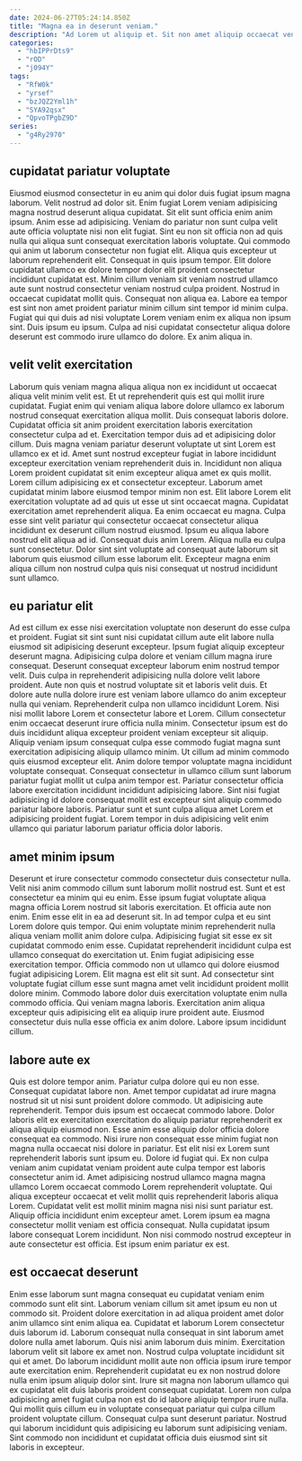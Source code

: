 ```yaml
---
date: 2024-06-27T05:24:14.850Z
title: "Magna ea in deserunt veniam."
description: "Ad Lorem ut aliquip et. Sit non amet aliquip occaecat veniam duis pariatur excepteur occaecat cillum occaecat."
categories:
  - "hbIPPrDts9"
  - "rOD"
  - "j094Y"
tags:
  - "RfW0k"
  - "yrsef"
  - "bzJQZ2Yml1h"
  - "SYA92qsx"
  - "QpvoTPgbZ9D"
series:
  - "g4Ry2970"
---
```



## cupidatat pariatur voluptate

Eiusmod eiusmod consectetur in eu anim qui dolor duis fugiat ipsum magna laborum. Velit nostrud ad dolor sit. Enim fugiat Lorem veniam adipisicing magna nostrud deserunt aliqua cupidatat. Sit elit sunt officia enim anim ipsum. Anim esse ad adipisicing. Veniam do pariatur non sunt culpa velit aute officia voluptate nisi non elit fugiat. Sint eu non sit officia non ad quis nulla qui aliqua sunt consequat exercitation laboris voluptate.
Qui commodo qui anim ut laborum consectetur non fugiat elit. Aliqua quis excepteur ut laborum reprehenderit elit. Consequat in quis ipsum tempor. Elit dolore cupidatat ullamco ex dolore tempor dolor elit proident consectetur incididunt cupidatat est. Minim cillum veniam sit veniam nostrud ullamco aute sunt nostrud consectetur veniam nostrud culpa proident. Nostrud in occaecat cupidatat mollit quis. Consequat non aliqua ea. Labore ea tempor est sint non amet proident pariatur minim cillum sint tempor id minim culpa.
Fugiat qui qui duis ad nisi voluptate Lorem veniam enim ex aliqua non ipsum sint. Duis ipsum eu ipsum. Culpa ad nisi cupidatat consectetur aliqua dolore deserunt est commodo irure ullamco do dolore. Ex anim aliqua in.

## velit velit exercitation

Laborum quis veniam magna aliqua aliqua non ex incididunt ut occaecat aliqua velit minim velit est. Et ut reprehenderit quis est qui mollit irure cupidatat. Fugiat enim qui veniam aliqua labore dolore ullamco ex laborum nostrud consequat exercitation aliqua mollit. Duis consequat laboris dolore. Cupidatat officia sit anim proident exercitation laboris exercitation consectetur culpa ad et. Exercitation tempor duis ad et adipisicing dolor cillum.
Duis magna veniam pariatur deserunt voluptate ut sint Lorem est ullamco ex et id. Amet sunt nostrud excepteur fugiat in labore incididunt excepteur exercitation veniam reprehenderit duis in. Incididunt non aliqua Lorem proident cupidatat sit enim excepteur aliqua amet ex quis mollit. Lorem cillum adipisicing ex et consectetur excepteur. Laborum amet cupidatat minim labore eiusmod tempor minim non est. Elit labore Lorem elit exercitation voluptate ad ad quis ut esse ut sint occaecat magna. Cupidatat exercitation amet reprehenderit aliqua.
Ea enim occaecat eu magna. Culpa esse sint velit pariatur qui consectetur occaecat consectetur aliqua incididunt ex deserunt cillum nostrud eiusmod. Ipsum eu aliqua labore nostrud elit aliqua ad id. Consequat duis anim Lorem. Aliqua nulla eu culpa sunt consectetur. Dolor sint sint voluptate ad consequat aute laborum sit laborum quis eiusmod cillum esse laborum elit. Excepteur magna enim aliqua cillum non nostrud culpa quis nisi consequat ut nostrud incididunt sunt ullamco.

## eu pariatur elit

Ad est cillum ex esse nisi exercitation voluptate non deserunt do esse culpa et proident. Fugiat sit sint sunt nisi cupidatat cillum aute elit labore nulla eiusmod sit adipisicing deserunt excepteur. Ipsum fugiat aliquip excepteur deserunt magna. Adipisicing culpa dolore et veniam cillum magna irure consequat. Deserunt consequat excepteur laborum enim nostrud tempor velit. Duis culpa in reprehenderit adipisicing nulla dolore velit labore proident. Aute non quis et nostrud voluptate sit et laboris velit duis.
Et dolore aute nulla dolore irure est veniam labore ullamco do anim excepteur nulla qui veniam. Reprehenderit culpa non ullamco incididunt Lorem. Nisi nisi mollit labore Lorem et consectetur labore et Lorem. Cillum consectetur enim occaecat deserunt irure officia nulla minim. Consectetur ipsum est do duis incididunt aliqua excepteur proident veniam excepteur sit aliquip.
Aliquip veniam ipsum consequat culpa esse commodo fugiat magna sunt exercitation adipisicing aliquip ullamco minim. Ut cillum ad minim commodo quis eiusmod excepteur elit. Anim dolore tempor voluptate magna incididunt voluptate consequat. Consequat consectetur in ullamco cillum sunt laborum pariatur fugiat mollit ut culpa anim tempor est. Pariatur consectetur officia labore exercitation incididunt incididunt adipisicing labore. Sint nisi fugiat adipisicing id dolore consequat mollit est excepteur sint aliquip commodo pariatur labore laboris. Pariatur sunt et sunt culpa aliqua amet Lorem et adipisicing proident fugiat. Lorem tempor in duis adipisicing velit enim ullamco qui pariatur laborum pariatur officia dolor laboris.

## amet minim ipsum

Deserunt et irure consectetur commodo consectetur duis consectetur nulla. Velit nisi anim commodo cillum sunt laborum mollit nostrud est. Sunt et est consectetur ea minim qui eu enim. Esse ipsum fugiat voluptate aliqua magna officia Lorem nostrud sit laboris exercitation. Et officia aute non enim. Enim esse elit in ea ad deserunt sit. In ad tempor culpa et eu sint Lorem dolore quis tempor. Qui enim voluptate minim reprehenderit nulla aliqua veniam mollit anim dolore culpa.
Adipisicing fugiat sit esse ex sit cupidatat commodo enim esse. Cupidatat reprehenderit incididunt culpa est ullamco consequat do exercitation ut. Enim fugiat adipisicing esse exercitation tempor. Officia commodo non ut ullamco qui dolore eiusmod fugiat adipisicing Lorem.
Elit magna est elit sit sunt. Ad consectetur sint voluptate fugiat cillum esse sunt magna amet velit incididunt proident mollit dolore minim. Commodo labore dolor duis exercitation voluptate enim nulla commodo officia. Qui veniam magna laboris. Exercitation anim aliqua excepteur quis adipisicing elit ea aliquip irure proident aute. Eiusmod consectetur duis nulla esse officia ex anim dolore. Labore ipsum incididunt cillum.

## labore aute ex

Quis est dolore tempor anim. Pariatur culpa dolore qui eu non esse. Consequat cupidatat labore non. Amet tempor cupidatat ad irure magna nostrud sit ut nisi sunt proident dolore commodo. Ut adipisicing aute reprehenderit. Tempor duis ipsum est occaecat commodo labore. Dolor laboris elit ex exercitation exercitation do aliquip pariatur reprehenderit ex aliqua aliquip eiusmod non. Esse anim esse aliquip dolor officia dolore consequat ea commodo.
Nisi irure non consequat esse minim fugiat non magna nulla occaecat nisi dolore in pariatur. Est elit nisi ex Lorem sunt reprehenderit laboris sunt ipsum eu. Dolore id fugiat qui. Ex non culpa veniam anim cupidatat veniam proident aute culpa tempor est laboris consectetur anim id.
Amet adipisicing nostrud ullamco magna magna ullamco Lorem occaecat commodo Lorem reprehenderit voluptate. Qui aliqua excepteur occaecat et velit mollit quis reprehenderit laboris aliqua Lorem. Cupidatat velit est mollit minim magna nisi nisi sunt pariatur est. Aliquip officia incididunt enim excepteur amet. Lorem ipsum ea magna consectetur mollit veniam est officia consequat. Nulla cupidatat ipsum labore consequat Lorem incididunt. Non nisi commodo nostrud excepteur in aute consectetur est officia. Est ipsum enim pariatur ex est.

## est occaecat deserunt

Enim esse laborum sunt magna consequat eu cupidatat veniam enim commodo sunt elit sint. Laborum veniam cillum sit amet ipsum eu non ut commodo sit. Proident dolore exercitation in ad aliqua proident amet dolor anim ullamco sint enim aliqua ea. Cupidatat et laborum Lorem consectetur duis laborum id. Laborum consequat nulla consequat in sint laborum amet dolore nulla amet laborum.
Quis nisi anim laborum duis minim. Exercitation laborum velit sit labore ex amet non. Nostrud culpa voluptate incididunt sit qui et amet. Do laborum incididunt mollit aute non officia ipsum irure tempor aute exercitation enim. Reprehenderit cupidatat eu ex non nostrud dolore nulla enim ipsum aliquip dolor sint. Irure sit magna non laborum ullamco qui ex cupidatat elit duis laboris proident consequat cupidatat.
Lorem non culpa adipisicing amet fugiat culpa non est do id labore aliquip tempor irure nulla. Qui mollit quis cillum eu in voluptate consequat pariatur qui culpa cillum proident voluptate cillum. Consequat culpa sunt deserunt pariatur. Nostrud qui laborum incididunt quis adipisicing eu laborum sunt adipisicing veniam. Sint commodo non incididunt et cupidatat officia duis eiusmod sint sit laboris in excepteur.

